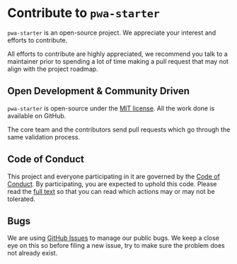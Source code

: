 # Contribute to `pwa-starter`

`pwa-starter` is an open-source project. We appreciate your interest and efforts to contribute.

All efforts to contribute are highly appreciated, we recommend you talk to a maintainer prior to spending a lot of time making a pull request that may not align with the project roadmap.

## Open Development & Community Driven

`pwa-starter` is open-source under the [MIT license](../LICENSE.txt). All the work done is available on GitHub.

The core team and the contributors send pull requests which go through the same validation process.

## Code of Conduct

This project and everyone participating in it are governed by the [Code of Conduct](CODE_OF_CONDUCT.md). By participating, you are expected to uphold this code. Please read the [full text](CODE_OF_CONDUCT.md) so that you can read which actions may or may not be tolerated.

## Bugs

We are using [GitHub Issues](/issues) to manage our public bugs. We keep a close eye on this so before filing a new issue, try to make sure the problem does not already exist.
